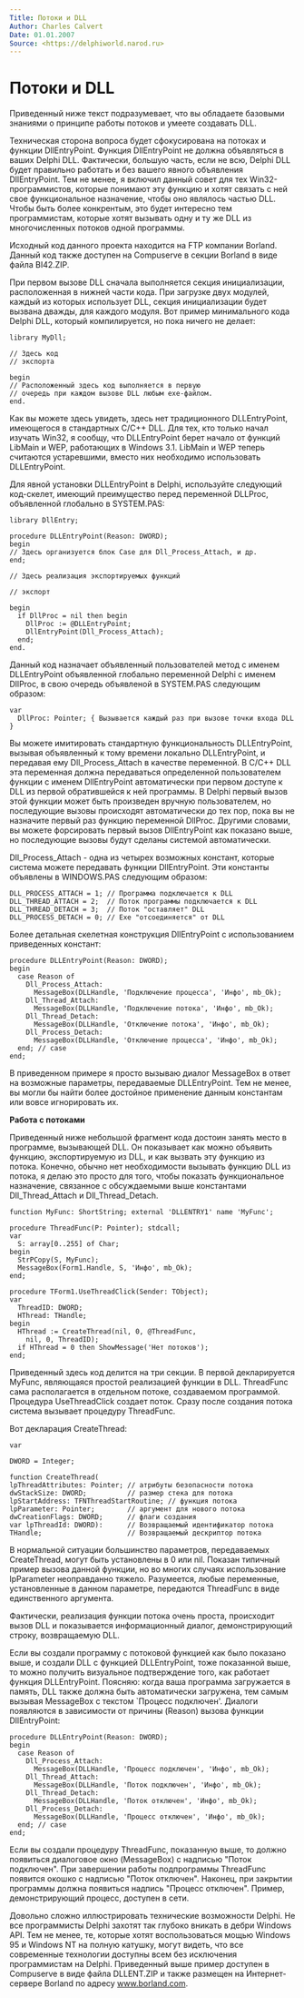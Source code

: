 ```yaml
---
Title: Потоки и DLL
Author: Charles Calvert
Date: 01.01.2007
Source: <https://delphiworld.narod.ru>
---
```



Потоки и DLL
============

Приведенный ниже текст подразумевает, что вы обладаете базовыми знаниями
о принципе работы потоков и умеете создавать DLL.

Техническая сторона вопроса будет сфокусирована на потоках и функции
DllEntryPoint. Функция DllEntryPoint не должна объявляться в ваших
Delphi DLL. Фактически, большую часть, если не всю, Delphi DLL будет
правильно работать и без вашего явного объявления DllEntryPoint. Тем не
менее, я включил данный совет для тех Win32-программистов, которые
понимают эту функцию и хотят связать с ней свое функциональное
назначение, чтобы оно являлось частью DLL. Чтобы быть более конкрентым,
это будет интересно тем программистам, которые хотят вызывать одну и ту
же DLL из многочисленных потоков одной программы.

Исходный код данного проекта находится на FTP компании Borland. Данный
код также доступен на Compuserve в секции Borland в виде файла BI42.ZIP.

При первом вызове DLL сначала выполняется секция инициализации,
расположенная в нижней части кода. При загрузке двух модулей, каждый из
которых использует DLL, секция инициализации будет вызвана дважды, для
каждого модуля. Вот пример минимального кода Delphi DLL, который
компилируется, но пока ничего не делает:

    library MyDll;
     
    // Здесь код
    // экспорта
     
    begin
    // Расположенный здесь код выполняется в первую
    // очередь при каждом вызове DLL любым exe-файлом.
    end.

Как вы можете здесь увидеть, здесь нет традиционного DLLEntryPoint,
имеющегося в стандартных C/C++ DLL. Для тех, кто только начал изучать
Win32, я сообщу, что DLLEntryPoint берет начало от функций LibMain и
WEP, работающих в Windows 3.1. LibMain и WEP теперь считаются
устаревшими, вместо них необходимо использовать DLLEntryPoint.

Для явной установки DLLEntryPoint в Delphi, используйте следующий
код-скелет, имеющий преимущество перед переменной DLLProc, объявленной
глобально в SYSTEM.PAS:

    library DllEntry;
     
    procedure DLLEntryPoint(Reason: DWORD);
    begin
    // Здесь организуется блок Case для Dll_Process_Attach, и др.
    end;
     
    // Здесь реализация экспортируемых функций
     
    // экспорт
     
    begin
      if DllProc = nil then begin
        DllProc := @DLLEntryPoint;
        DllEntryPoint(Dll_Process_Attach);
      end;
    end.

Данный код назначает объявленный пользователей метод с именем
DLLEntryPoint объявленной глобально переменной Delphi с именем DllProc,
в свою очередь объявленой в SYSTEM.PAS следующим образом:

    var
      DllProc: Pointer; { Вызывается каждый раз при вызове точки входа DLL }

Вы можете имитировать стандартную функциональность DLLEntryPoint,
вызывая объявленный к тому времени локально DLLEntryPoint, и передавая
ему Dll\_Process\_Attach в качестве переменной. В C/C++ DLL эта
переменная должна передаваться определенной пользователем функции с
именем DllEntryPoint автоматически при первом доступе к DLL из первой
обратившейся к ней программы. В Delphi первый вызов этой функции может
быть произведен вручную пользователем, но последующие вызовы происходят
автоматически до тех пор, пока вы не назначите первый раз функцию
переменной DllProc. Другими словами, вы можете форсировать первый вызов
DllEntryPoint как показано выше, но последующие вызовы будут сделаны
системой автоматически.

Dll\_Process\_Attach - одна из четырех возможных констант, которые
система можете передавать функции DllEntryPoint. Эти константы объявлены
в WINDOWS.PAS следующим образом:

    DLL_PROCESS_ATTACH = 1; // Программа подключается к DLL
    DLL_THREAD_ATTACH = 2;  // Поток программы подключается к DLL
    DLL_THREAD_DETACH = 3;  // Поток "оставляет" DLL
    DLL_PROCESS_DETACH = 0; // Exe "отсоединяется" от DLL

Более детальная скелетная конструкция DllEntryPoint с использованием
приведенных констант:

    procedure DLLEntryPoint(Reason: DWORD);
    begin
      case Reason of
        Dll_Process_Attach:
          MessageBox(DLLHandle, 'Подключение процесса', 'Инфо', mb_Ok);
        Dll_Thread_Attach:
          MessageBox(DLLHandle, 'Подключение потока', 'Инфо', mb_Ok);
        Dll_Thread_Detach:
          MessageBox(DLLHandle, 'Отключение потока', 'Инфо', mb_Ok);
        Dll_Process_Detach:
          MessageBox(DLLHandle, 'Отключение процесса', 'Инфо', mb_Ok);
      end; // case
    end;

В приведенном примере я просто вызываю диалог MessageBox в ответ на
возможные параметры, передаваемые DLLEntryPoint. Тем не менее, вы могли
бы найти более достойное применение данным константам или вовсе
игнорировать их.

**Работа с потоками**

Приведенный ниже небольшой фрагмент кода достоин занять место в
программе, вызывающей DLL. Он показывает как можно объявить функцию,
экспортируемую из DLL, и как вызвать эту функцию из потока. Конечно,
обычно нет необходимости вызывать функцию DLL из потока, я делаю это
просто для того, чтобы показать функциональное назначение, связанное с
обсуждаемыми выше константами Dll\_Thread\_Attach и Dll\_Thread\_Detach.

    function MyFunc: ShortString; external 'DLLENTRY1' name 'MyFunc';
     
    procedure ThreadFunc(P: Pointer); stdcall;
    var
      S: array[0..255] of Char;
    begin
      StrPCopy(S, MyFunc);
      MessageBox(Form1.Handle, S, 'Инфо', mb_Ok);
    end;
     
    procedure TForm1.UseThreadClick(Sender: TObject);
    var
      ThreadID: DWORD;
      HThread: THandle;
    begin
      HThread := CreateThread(nil, 0, @ThreadFunc,
        nil, 0, ThreadID);
      if HThread = 0 then ShowMessage('Нет потоков');
    end;

Приведенный здесь код делится на три секции. В первой декларируется
MyFunc, являющаяся простой реализацией функции в DLL. ThreadFunc сама
располагается в отдельном потоке, создаваемом программой. Процедура
UseThreadClick создает поток. Сразу после создания потока система
вызывает процедуру ThreadFunc.

Вот декларация CreateThread:

    var
     
    DWORD = Integer;
     
    function CreateThread(
    lpThreadAttributes: Pointer; // атрибуты безопасности потока
    dwStackSize: DWORD;          // размер стека для потока
    lpStartAddress: TFNThreadStartRoutine; // функция потока
    lpParameter: Pointer;        // аргумент для нового потока 
    dwCreationFlags: DWORD;      // флаги создания
    var lpThreadId: DWORD):      // Возвращаемый идентификатор потока
    THandle;                     // Возвращаемый дескриптор потока

В нормальной ситуации большинство параметров, передаваемых CreateThread,
могут быть установлены в 0 или nil. Показан типичный пример вызова
данной функции, но во многих случаях использование lpParameter
неоправданно тяжело. Разумеется, любые переменные, установленные в
данном параметре, передаются ThreadFunc в виде единственного аргумента.

Фактически, реализация функции потока очень проста, происходит вызов DLL
и показывается информационный диалог, демонстрирующий строку,
возвращаемую DLL.

Если вы создали программу с потоковой функцией как было показано выше, и
создали DLL с функцией DLLEntryPoint, тоже показанной выше, то можно
получить визуальное подтверждение того, как работает функция
DLLEntryPoint. Поясняю: когда ваша программа загружается в память, DLL
также должна быть автоматически загружена, тем самым вызывая MessageBox
с текстом \`Процесс подключен\'. Диалоги появляются в зависимости от
причины (Reason) вызова функции DllEntryPoint:

    procedure DLLEntryPoint(Reason: DWORD);
    begin
      case Reason of
        Dll_Process_Attach:
          MessageBox(DLLHandle, 'Процесс подключен', 'Инфо', mb_Ok);
        Dll_Thread_Attach:
          MessageBox(DLLHandle, 'Поток подключен', 'Инфо', mb_Ok);
        Dll_Thread_Detach:
          MessageBox(DLLHandle, 'Поток отключен', 'Инфо', mb_Ok);
        Dll_Process_Detach:
          MessageBox(DLLHandle, 'Процесс отключен', 'Инфо', mb_Ok);
      end; // case
    end;

Если вы создали процедуру ThreadFunc, показанную выше, то должно
появиться диалоговое окно (MessageBox) с надписью "Поток подключен".
При завершении работы подпрограммы ThreadFunc появится окошко с надписью
"Поток отключен". Наконец, при закрытии программы должна появиться
надпись "Процесс отключен". Пример, демонстрирующий процесс, доступен
в сети.

Довольно сложно иллюстрировать технические возможности Delphi. Не все
программисты Delphi захотят так глубоко вникать в дебри Windows API. Тем
не менее, те, которые хотят воспользоваться мощью Windows 95 и Windows
NT на полную катушку, могут видеть, что все современные технологии
доступны всем без исключения программистам на Delphi. Приведенный выше
пример доступен в Compuserve в виде файла DLLENT.ZIP и также размещен на
Интернет-сервере Borland по адресу www.borland.com.

